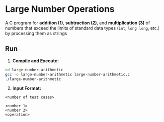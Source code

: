 # Large Number Operations

A C program for **addition (1)**, **subtraction (2)**, and **multiplication (3)** of numbers that exceed the limits of standard data types (`int`, `long long`, etc.) by processing them as strings

## Run

1. **Compile and Execute:**

```bash
cd large-number-arithmetic
gcc -o large-number-arithmetic large-number-arithmetic.c
./large-number-arithmetic
```

2. **Input Format:**

```
<number of test cases>

<number 1>
<number 2>
<operation>
```